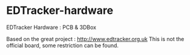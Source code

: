 # EDTracker-hardware
EDTracker Hardware : PCB &amp; 3DBox

Based on the great project : http://www.edtracker.org.uk
This is not the official board, some restriction can be found.

